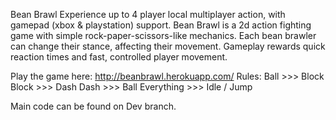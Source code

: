 Bean Brawl
Experience up to 4 player local multiplayer action, with gamepad (xbox & playstation) support. Bean Brawl is a 2d action fighting game with simple rock-paper-scissors-like mechanics. Each bean brawler can change their stance, affecting their movement. Gameplay rewards quick reaction times and fast, controlled player movement.

Play the game here: http://beanbrawl.herokuapp.com/
Rules:
Ball >>> Block
Block >>> Dash
Dash >>> Ball
Everything >>> Idle / Jump

Main code can be found on Dev branch.
